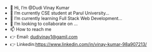 - 👋 Hi, I’m @Dudi Vinay Kumar
- 👀 I’m currently CSE student at Parul University...  
- 🌱 I’m currently learning Full Stack Web Development...
- 💞 I’m looking to collaborate on ...
- 📫 How to reach me 
- 👉 Email: dudivinay1@gamil.com
- 👉 Linkedin:https://www.linkedin.com/in/vinay-kumar-98a907213/

